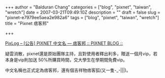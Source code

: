 +++
author = "Balduran Chang"
categories = ["blog", "pixnet", "taiwan", "wretch"]
date = 2007-03-21T09:49:10Z
description = ""
draft = false
slug = "pixnet-e7979ee5aea2e982a6"
tags = ["blog", "pixnet", "taiwan", "wretch"]
title = "Pixnet 痞客邦"

+++


[PixLog – [公告] PIXNET 中文名 — 痞客邦 :: PIXNET BLOG ::](http://blog.pixnet.net/admin/post/3396512 "PixLog - [公告] PIXNET 中文名 -- 痞客邦 :: PIXNET BLOG ::")

疑雲消散，pixnet還是原始團隊主持，且對使用者釋出利多，贈送一個月vip，若本身是vip則加送 50%所購買時間，交大學生在學期間免費vip。

中文名稱也正式定為痞客邦，還有個吉祥物痞客狐(又一隻-_-|||)。

